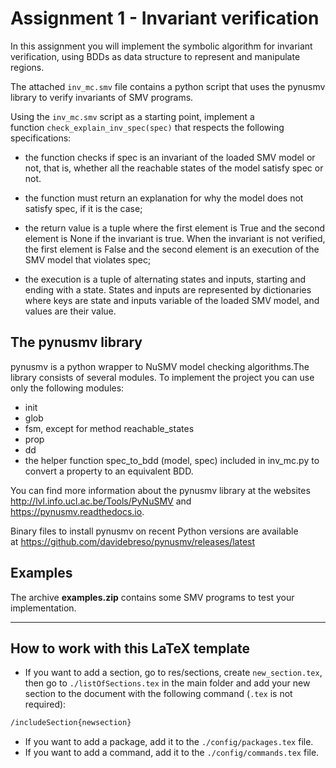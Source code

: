 # Assignment 1 - Invariant verification

In this assignment you will implement the symbolic algorithm for invariant verification, using BDDs as data structure to represent and manipulate regions.

The attached `inv_mc.smv` file contains a python script that uses the pynusmv library to verify invariants of SMV programs.

Using the `inv_mc.smv` script as a starting point, implement a function `check_explain_inv_spec(spec)` that respects the following specifications:

- the function checks if spec is an invariant of the loaded SMV model or not, that is, whether all the reachable states of the model satisfy spec or not.

- the function must return an explanation for why the model does not satisfy spec, if it is the case;

- the return value is a tuple where the first element is True and the second element is None if the invariant is true. When the invariant is not verified, the first element is False and the second element is an execution of the SMV model that violates spec;

- the execution is a tuple of alternating states and inputs, starting and ending with a state. States and inputs are represented by dictionaries where keys are state and inputs variable of the loaded SMV model, and values are their value.

## The pynusmv library

pynusmv is a python wrapper to NuSMV model checking algorithms.The library consists of several modules. To implement the project you can use only the following modules:

- init
- glob
- fsm, except for method reachable_states
- prop
- dd 
- the helper function spec_to_bdd (model, spec) included in inv_mc.py to convert a property to an equivalent BDD.

You can find more information about the pynusmv library at the websites http://lvl.info.ucl.ac.be/Tools/PyNuSMV and https://pynusmv.readthedocs.io.

Binary files to install pynusmv on recent Python versions are available at https://github.com/davidebreso/pynusmv/releases/latest

## Examples

The archive **examples.zip** contains some SMV programs to test your implementation.

---

## How to work with this LaTeX template

- If you want to add a section, go to res/sections, create `new_section.tex`, then go to `./listOfSections.tex` in the main folder and add your new section to the document with the following command (`.tex` is not required):

```latex
/includeSection{newsection} 
```

- If you want to add a package, add it to the `./config/packages.tex` file.
- If you want to add a command, add it to the `./config/commands.tex` file.
